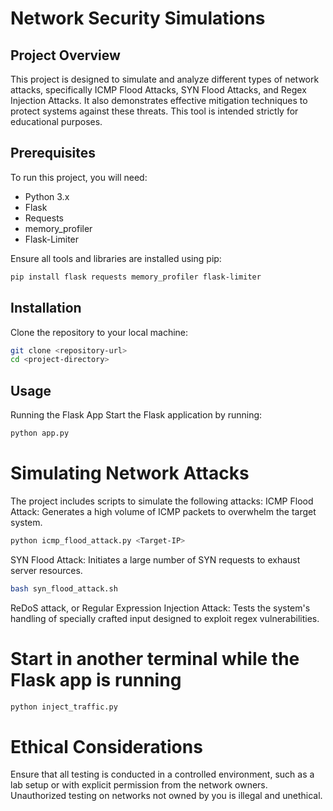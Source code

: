# Network Security Simulations

## Project Overview
This project is designed to simulate and analyze different types of network attacks, specifically ICMP Flood Attacks, SYN Flood Attacks, and Regex Injection Attacks. It also demonstrates effective mitigation techniques to protect systems against these threats. This tool is intended strictly for educational purposes.

## Prerequisites
To run this project, you will need:
- Python 3.x
- Flask
- Requests
- memory_profiler
- Flask-Limiter

Ensure all tools and libraries are installed using pip:

```bash
pip install flask requests memory_profiler flask-limiter
```
## Installation
Clone the repository to your local machine:
```bash
git clone <repository-url>
cd <project-directory>
```
## Usage
Running the Flask App
Start the Flask application by running:
```bash
python app.py
```
# Simulating Network Attacks
The project includes scripts to simulate the following attacks:
ICMP Flood Attack: Generates a high volume of ICMP packets to overwhelm the target system.
```bash
python icmp_flood_attack.py <Target-IP>
```
SYN Flood Attack: Initiates a large number of SYN requests to exhaust server resources.
```bash
bash syn_flood_attack.sh
```
ReDoS attack, or Regular Expression Injection Attack: Tests the system's handling of specially crafted input designed to exploit regex vulnerabilities.

# Start in another terminal while the Flask app is running
```bash
python inject_traffic.py
```
# Ethical Considerations
Ensure that all testing is conducted in a controlled environment, such as a lab setup or with explicit permission from the network owners. Unauthorized testing on networks not owned by you is illegal and unethical.

